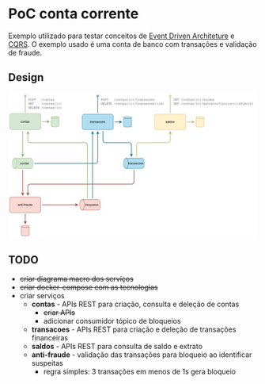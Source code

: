 # PoC conta corrente

Exemplo utilizado para testar conceitos de [Event Driven Architeture](https://medium.com/@marcelomg21/event-driven-architecture-eda-em-uma-arquitetura-de-micro-servi%C3%A7os-1981614cdd45) e [CQRS](https://martinfowler.com/bliki/CQRS.html).
O exemplo usado é uma conta de banco com transações e validação de fraude.

## Design

![design serviços](./docs/poc-conta-corrente.jpg)

## TODO

- ~~criar diagrama macro dos serviços~~
- ~~criar docker-compose com as tecnologias~~
- criar serviços
  - **contas** - APIs REST para criação, consulta e deleção de contas
    - ~~criar APIs~~
    - adicionar consumidor tópico de bloqueios
  - **transacoes** - APIs REST para criação e deleção de transações financeiras
  - **saldos** - APIs REST para consulta de saldo e extrato
  - **anti-fraude** - validação das transações para bloqueio ao identificar suspeitas
    - regra simples: 3 transações em menos de 1s gera bloqueio
